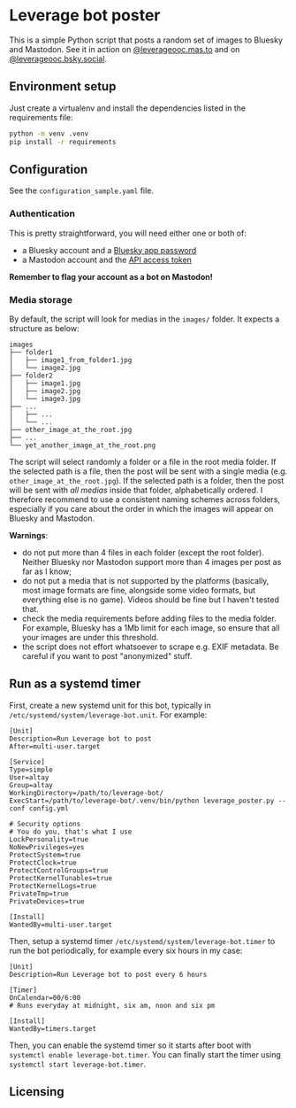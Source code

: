 # Leverage bot poster

This is a simple Python script that posts a random set of images to Bluesky and Mastodon. See it in action on [@leverageooc.mas.to](https://mas.to/@LeverageOoc) and on [@leverageooc.bsky.social](https://leverageooc.bsky.social).

## Environment setup

Just create a virtualenv and install the dependencies listed in the requirements file:
```bash
python -m venv .venv
pip install -r requirements
```

## Configuration

See the `configuration_sample.yaml` file.

### Authentication

This is pretty straightforward, you will need either one or both of:
- a Bluesky account and a [Bluesky app password](https://bsky.app/settings/app-passwords)
- a Mastodon account and the [API access token](https://mas.to/settings/applications)

**Remember to flag your account as a bot on Mastodon!**

### Media storage

By default, the script will look for medias in the `images/` folder. It expects a structure as below:
```
images
├── folder1
│   ├── image1_from_folder1.jpg
│   └── image2.jpg
├── folder2
│   ├── image1.jpg
│   ├── image2.jpg
│   └── image3.jpg
├── ...
│   ├── ...
│   └── ...
├── other_image_at_the_root.jpg
├── ...
└── yet_another_image_at_the_root.png
```

The script will select randomly a folder or a file in the root media folder.
If the selected path is a file, then the post will be sent with a single media (e.g. `other_image_at_the_root.jpg`).
If the selected path is a folder, then the post will be sent with *all medias* inside that folder, alphabetically ordered.
I therefore recommend to use a consistent naming schemes across folders, especially if you care about the order in which the images will appear on Bluesky and Mastodon.


**Warnings**:
- do not put more than 4 files in each folder (except the root folder). Neither Bluesky nor Mastodon support more than 4 images per post as far as I know;
- do not put a media that is not supported by the platforms (basically, most image formats are fine, alongside some video formats, but everything else is no game). Videos should be fine but I haven't tested that.
- check the media requirements before adding files to the media folder. For example, Bluesky has a 1Mb limit for each image, so ensure that all your images are under this threshold.
- the script does not effort whatsoever to scrape e.g. EXIF metadata. Be careful if you want to post "anonymized" stuff.

## Run as a systemd timer

First, create a new systemd unit for this bot, typically in `/etc/systemd/system/leverage-bot.unit`. For example:

```
[Unit]
Description=Run Leverage bot to post
After=multi-user.target

[Service]
Type=simple
User=altay
Group=altay
WorkingDirectory=/path/to/leverage-bot/
ExecStart=/path/to/leverage-bot/.venv/bin/python leverage_poster.py --conf config.yml

# Security options
# You do you, that's what I use
LockPersonality=true
NoNewPrivileges=yes
ProtectSystem=true
ProtectClock=true
ProtectControlGroups=true
ProtectKernelTunables=true
ProtectKernelLogs=true
PrivateTmp=true
PrivateDevices=true

[Install]
WantedBy=multi-user.target
```

Then, setup a systemd timer `/etc/systemd/system/leverage-bot.timer` to run the bot periodically, for example every six hours in my case:

```
[Unit]
Description=Run Leverage bot to post every 6 hours

[Timer]
OnCalendar=00/6:00
# Runs everyday at midnight, six am, noon and six pm

[Install]
WantedBy=timers.target
```

Then, you can enable the systemd timer so it starts after boot with `systemctl enable leverage-bot.timer`.
You can finally start the timer using `systemctl start leverage-bot.timer`.

## Licensing


